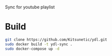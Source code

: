 Sync for youtube playlist

# Build

```bash
git clone https://github.com/Kitsunetic/ydl.git
sudo docker build -t ydl-sync .
sudo docker-compose up -d
```
